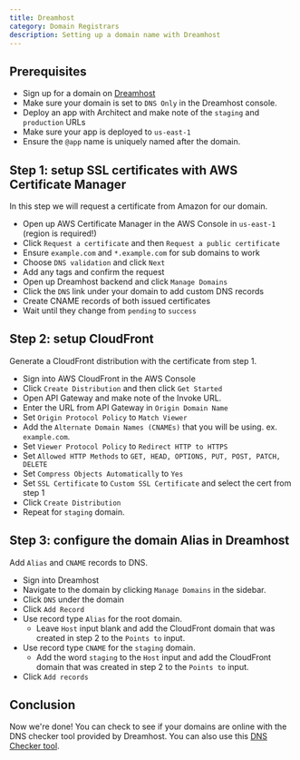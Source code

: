 ```yaml
---
title: Dreamhost
category: Domain Registrars
description: Setting up a domain name with Dreamhost
---
```


## Prerequisites

- Sign up for a domain on [Dreamhost](https://www.dreamhost.com/domains/)
- Make sure your domain is set to `DNS Only` in the Dreamhost console.
- Deploy an app with Architect and make note of the `staging` and `production` URLs
- Make sure your app is deployed to `us-east-1`
- Ensure the `@app` name is uniquely named after the domain.

## Step 1: setup SSL certificates with AWS Certificate Manager

In this step we will request a certificate from Amazon for our domain.

- Open up AWS Certificate Manager in the AWS Console in `us-east-1` (region is required!)
- Click `Request a certificate` and then `Request a public certificate`
- Ensure `example.com` and `*.example.com` for sub domains to work
- Choose `DNS validation` and click `Next`
- Add any tags and confirm the request
- Open up Dreamhost backend and click `Manage Domains`
- Click the `DNS` link under your domain to add custom DNS records
- Create CNAME records of both issued certificates
- Wait until they change from `pending` to `success`

## Step 2: setup CloudFront

Generate a CloudFront distribution with the certificate from step 1.

- Sign into AWS CloudFront in the AWS Console
- Click `Create Distribution` and then click `Get Started`
- Open API Gateway and make note of the Invoke URL.
- Enter the URL from API Gateway in `Origin Domain Name`
- Set `Origin Protocol Policy` to `Match Viewer`
- Add the `Alternate Domain Names (CNAMEs)` that you will be using. ex. `example.com`.
- Set `Viewer Protocol Policy` to `Redirect HTTP to HTTPS`
- Set `Allowed HTTP Methods` to `GET, HEAD, OPTIONS, PUT, POST, PATCH, DELETE`
- Set `Compress Objects Automatically` to `Yes`
- Set `SSL Certificate` to `Custom SSL Certificate` and select the cert from step 1
- Click `Create Distribution`
- Repeat for `staging` domain.

## Step 3: configure the domain Alias in Dreamhost

Add `Alias` and `CNAME` records to DNS.

- Sign into Dreamhost
- Navigate to the domain by clicking `Manage Domains` in the sidebar.
- Click `DNS` under the domain
- Click `Add Record`
- Use record type `Alias` for the root domain.
    - Leave `Host` input blank and add the CloudFront domain that was created in step 2 to the `Points to` input.
- Use record type `CNAME` for the `staging` domain.
    - Add the word `staging` to the `Host` input and add the CloudFront domain that was created in step 2 to the `Points to` input.
- Click `Add records`

## Conclusion

Now we're done! You can check to see if your domains are online with the DNS checker tool provided by Dreamhost. You can also use this [DNS Checker tool](https://dnschecker.org/).

